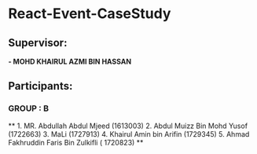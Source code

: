 # React-Event-CaseStudy

## Supervisor:

**- MOHD KHAIRUL AZMI BIN HASSAN**

## Participants:
### GROUP  : **B**
** 1. MR. Abdullah Abdul Mjeed (1613003)
2. Abdul Muizz Bin Mohd Yusof (1722663)
3. MaLi (1727913)
4. Khairul Amin bin Arifin (1729345)
5. Ahmad Fakhruddin Faris Bin Zulkifli ( 1720823) **

